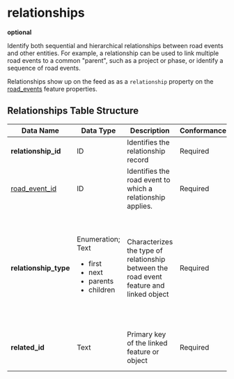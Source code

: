 # relationships
**optional**

Identify both sequential and hierarchical relationships between road events and other entities. For example, a relationship can be used to link multiple road events to a common "parent", such as a project or phase, or identify a sequence of road events.

Relationships show up on the feed as as a `relationship` property on the [road_events](https://github.com/usdot-jpo-ode/jpo-wzdx/blob/master/feed-content/data-tables/road_events.md) feature properties.

## Relationships Table Structure
Data Name | Data Type | Description | Conformance | Notes
--- | --- | --- | --- | ---
**relationship_id** | ID | Identifies the relationship record | Required | Primary key
[road_event_id](/data-tables/road_events.md) | ID | Identifies the road event to which a relationship applies. | Required | Foreign key to [road_events](/feed-content/data-tables/road_events.md) table
**relationship_type** |	Enumeration; Text<ul><li>first <li>next <li>parents <li>children</ul> |	Characterizes the type of relationship between the road event feature and linked object | Required | <ul><li>The `first` and `next` types define sequential relationships<li>The `parents` and `children` types define hierarchical relationships</ul>
**related_id** | Text | Primary key of the linked feature or object | Required | May contain a singula ID or an array of IDs separated by commas.
